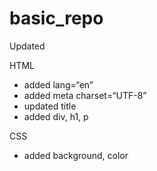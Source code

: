 # basic_repo

Updated

HTML
- added lang=“en”
- added meta charset=“UTF-8”
- updated title
- added div, h1, p


CSS
- added background, color
